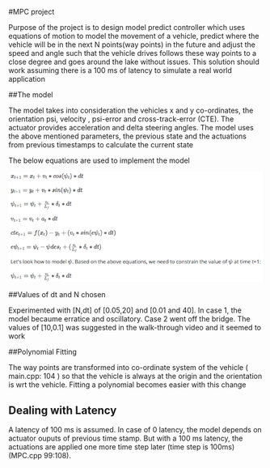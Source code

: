 #MPC project

Purpose of the project is to design  model predict controller which uses
equations of motion to model the movement of a vehicle, predict where the vehicle
will be in the next N points(way points) in the future and adjust the speed and
angle such that the vehicle drives follows these way points to a  close degree and goes
around the lake without issues. This solution should work assuming there is a
100 ms of latency to simulate a real world application

##The model

The model takes into consideration the vehicles x and y co-ordinates, the
orientation psi, velocity , psi-error and cross-track-error (CTE). The actuator
provides acceleration and delta steering angles. The model uses the above
mentioned parameters, the previous state and the actuations from previous
timestamps to calculate the current state

The below equations are used to implement the model

![Equations](./equations.png)

##Values of dt and N chosen

Experimented with [N,dt] of [0.05,20] and [0.01 and 40]. In case 1, the model
becaume erratice and oscillatory. Case 2 went off the bridge. The values of
[10,0.1] was suggested in the walk-through video and it seemed to work


##Polynomial Fitting

The way points are transformed into co-ordinate system of the vehicle (
main.cpp: 104 ) so that the vehicle is always at the origin and the orientation
is wrt the vehicle. Fitting a polynomial becomes easier with this change

## Dealing with Latency

A latency of 100 ms is assumed. In case of 0 latency, the model depends on actuator ouputs
of previous time stamp. But with a 100 ms latency, the actuations are applied one more time step later (time step is
100ms) (MPC.cpp 99:108).
